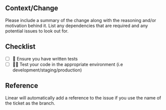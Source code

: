 ## Context/Change

Please include a summary of the change along with the reasoning and/or motivation behind it. List any dependencies that are required and any potential issues to look out for.

## Checklist

- [ ] 🧪 Ensure you have written tests
- [ ] 🧑‍🔬 Test your code in the appropriate environment (i.e development/staging/production)

## Reference

Linear will automatically add a reference to the issue if you use the name of the ticket as the branch.
